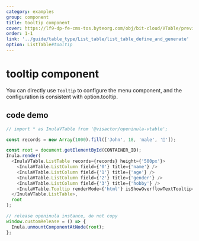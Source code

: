 ```yaml
---
category: examples
group: component
title: tooltip component
cover: https://lf9-dp-fe-cms-tos.byteorg.com/obj/bit-cloud/VTable/preview/react-default-new.png
order: 1-1
link: '../guide/table_type/List_table/list_table_define_and_generate'
option: ListTable#tooltip
---
```


# tooltip component

You can directly use `Tooltip` to configure the menu component, and the configuration is consistent with option.tooltip.

## code demo

```javascript livedemo template=vtable-openinula
// import * as InulaVTable from '@visactor/openinula-vtable';

const records = new Array(1000).fill(['John', 18, 'male', '🏀']);

const root = document.getElementById(CONTAINER_ID);
Inula.render(
  <InulaVTable.ListTable records={records} height={'500px'}>
    <InulaVTable.ListColumn field={'0'} title={'name'} />
    <InulaVTable.ListColumn field={'1'} title={'age'} />
    <InulaVTable.ListColumn field={'2'} title={'gender'} />
    <InulaVTable.ListColumn field={'3'} title={'hobby'} />
    <InulaVTable.Tooltip renderMode={'html'} isShowOverflowTextTooltip={true} />
  </InulaVTable.ListTable>,
  root
);

// release openinula instance, do not copy
window.customRelease = () => {
  Inula.unmountComponentAtNode(root);
};
```
